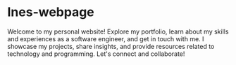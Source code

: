 # Ines-webpage
Welcome to my personal website! Explore my portfolio, learn about my skills and experiences as a software engineer, and get in touch with me. I showcase my projects, share insights, and provide resources related to technology and programming. Let's connect and collaborate!
